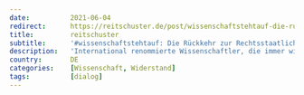 ```yaml
---
date:          2021-06-04
redirect:      https://reitschuster.de/post/wissenschaftstehtauf-die-rueckkehr-zur-rechtsstaatlichkeit/
title:         reitschuster
subtitle:      '#wissenschaftstehtauf: Die Rückkehr zur Rechtsstaatlichkeit'
description:   'International renommierte Wissenschaftler, die immer wieder die Einhaltung wissenschaftlicher Standards anmahnen, finden kaum Gehör. Stattdessen werden sie meist diffamiert. Mit der Kampagne #wissenschaftstehtauf machen sie nun auf den fehlenden Diskurs aufmerksam. Von Christian Euler'
country:       DE
categories:    [Wissenschaft, Widerstand]
tags:          [dialog]
---
```

